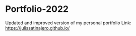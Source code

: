 # Portfolio-2022
Updated and improved version of my personal portfolio
Link: https://julissatinajero.github.io/
